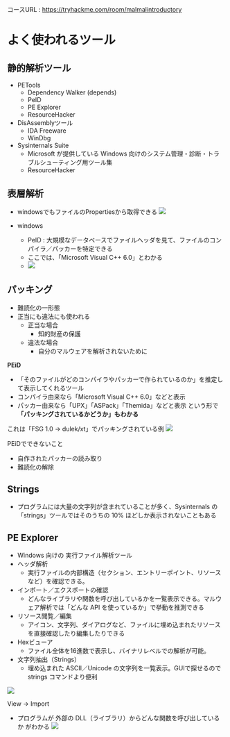 
 コースURL : https://tryhackme.com/room/malmalintroductory

# よく使われるツール
## 静的解析ツール
- PETools
	- Dependency Walker (depends)
	- PeID
	- PE Explorer
	- ResourceHacker
- DisAssemblyツール
	- IDA Freeware
	- WinDbg
- Sysinternals Suite
	- Microsoft が提供している Windows 向けのシステム管理・診断・トラブルシューティング用ツール集
	- ResourceHacker


## 表層解析
- windowsでもファイルのPropertiesから取得できる
  ![](https://i.imgur.com/qGRGYym.png)

- windows
	- PeID : 大規模なデータベースでファイルヘッダを見て、ファイルのコンパイラ／パッカーを特定できる
	- ここでは、「Microsoft Visual C++ 6.0」とわかる
	- ![](https://i.imgur.com/F5E69Rx.png)


## パッキング
- 難読化の一形態
- 正当にも違法にも使われる
	- 正当な場合
		- 知的財産の保護
	- 違法な場合
		- 自分のマルウェアを解析されないために

**PEiD**
- 「そのファイルがどのコンパイラやパッカーで作られているのか」を推定して表示してくれるツール
- コンパイラ由来なら「Microsoft Visual C++ 6.0」などと表示
 - パッカー由来なら「UPX」「ASPack」「Themida」などと表示
という形で **「パッキングされているかどうか」もわかる**

これは「FSG 1.0 -> dulek/xt」でパッキングされている例
![](https://i.imgur.com/Xq14oeE.png)

PEiDでできないこと
- 自作されたパッカーの読み取り
- 難読化の解除

## Strings
- プログラムには大量の文字列が含まれていることが多く、Sysinternals の「strings」ツールではそのうちの 10% ほどしか表示されないこともある

## PE Explorer
- Windows 向けの 実行ファイル解析ツール
- ヘッダ解析
	- 実行ファイルの内部構造（セクション、エントリーポイント、リソースなど）を確認できる。
- インポート／エクスポートの確認
	- どんなライブラリや関数を呼び出しているかを一覧表示できる。マルウェア解析では「どんな API を使っているか」で挙動を推測できる
- リソース閲覧／編集
	- アイコン、文字列、ダイアログなど、ファイルに埋め込まれたリソースを直接確認したり編集したりできる
- Hexビューア
	- ファイル全体を16進数で表示し、バイナリレベルでの解析が可能。
- 文字列抽出（Strings）
	- 埋め込まれた ASCII／Unicode の文字列を一覧表示。GUIで探せるので strings コマンドより便利

![](https://i.imgur.com/g9ZoPAg.png)

View → Import
- プログラムが 外部の DLL（ライブラリ）からどんな関数を呼び出しているか がわかる
![](https://i.imgur.com/KimHK7u.png)
